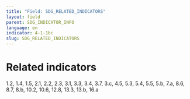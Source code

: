 ```yaml
---
title: "Field: SDG_RELATED_INDICATORS"
layout: field
parent: SDG_INDICATOR_INFO
language: en
indicator: 4-1-1bc
slug: SDG_RELATED_INDICATORS
---
```

# Related indicators

1.2, 1.4, 1.5, 2.1, 2.2, 2.3, 3.1, 3.3, 3.4, 3.7, 3.c, 4.5, 5.3, 5.4, 5.5, 5.b, 7.a, 8.6, 8.7, 8.b, 10.2, 10.6, 12.8, 13.3, 13.b, 16.a